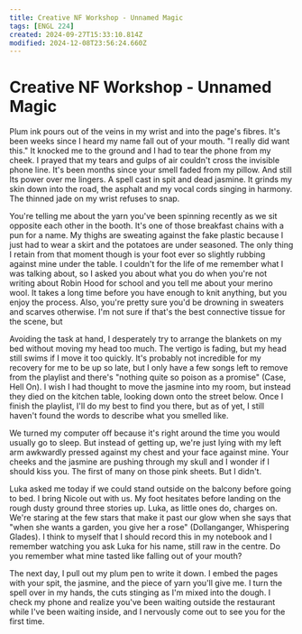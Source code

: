 ```yaml
---
title: Creative NF Workshop - Unnamed Magic
tags: [ENGL 224]
created: 2024-09-27T15:33:10.814Z
modified: 2024-12-08T23:56:24.660Z
---
```


# Creative NF Workshop - Unnamed Magic

Plum ink pours out of the veins in my wrist and into the page's fibres. It's been weeks since I heard my name fall out of your mouth. 
"I really did want this."
It knocked me to the ground and I had to tear the phone from my cheek. I prayed that my tears and gulps of air couldn't cross the invisible phone line. It's been months since your smell faded from my pillow. And still
Its power over me lingers. A spell cast in spit and dead jasmine. It grinds my skin down into the road, the asphalt and my vocal cords singing in harmony. The thinned jade on my wrist refuses to snap.

You're telling me about the yarn you've been spinning recently as we sit opposite each other in the booth. It's one of those breakfast chains with a pun for a name. My thighs are sweating against the fake plastic because I just had to wear a skirt and the potatoes are under seasoned. The only thing I retain from that moment though is your foot ever so slightly rubbing against mine under the table. I couldn't for the life of me remember what I was talking about, so I asked you about what you do when you're not writing about Robin Hood for school and you tell me about your merino wool. It takes a long time before you have enough to knit anything, but you enjoy the process. Also, you're pretty sure you'd be drowning in sweaters and scarves otherwise. I'm not sure if that's the best connective tissue for the scene, but

Avoiding the task at hand, I desperately try to arrange the blankets on my bed without moving my head too much. The vertigo is fading, but my head still swims if I move it too quickly. It's probably not incredible for my recovery for me to be up so late, but I only have a few songs left to remove from the playlist and there's "nothing quite so poison as a promise" (Case, Hell On). I wish I had thought to move the jasmine into my room, but instead they died on the kitchen table, looking down onto the street below. Once I finish the playlist, I'll do my best to find you there, but as of yet, I still haven't found the words to describe what you smelled like.

We turned my computer off because it's right around the time you would usually go to sleep. But instead of getting up, we're just lying with my left arm awkwardly pressed against my chest and your face against mine. Your cheeks and the jasmine are pushing through my skull and I wonder if I should kiss you. The first of many on those pink sheets. But I didn't.

Luka asked me today if we could stand outside on the balcony before going to bed. I bring Nicole out with us. My foot hesitates before landing on the rough dusty ground three stories up. Luka, as little ones do, charges on. We're staring at the few stars that make it past our glow when she says that "when she wants a garden, you give her a rose" (Dollanganger, Whispering Glades). I think to myself that I should record this in my notebook and I remember watching you ask Luka for his name, still raw in the centre. Do you remember what mine tasted like falling out of your mouth? 

The next day, I pull out my plum pen to write it down. I embed the pages with your spit, the jasmine, and the piece of yarn you'll give me. I turn the spell over in my hands, the cuts stinging as I'm mixed into the dough. I check my phone and realize you've been waiting outside the restaurant while I've been waiting inside, and I nervously come out to see you for the first time.
